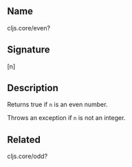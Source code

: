 ## Name
cljs.core/even?

## Signature
[n]

## Description

Returns true if `n` is an even number.

Throws an exception if `n` is not an integer.

## Related
cljs.core/odd?
